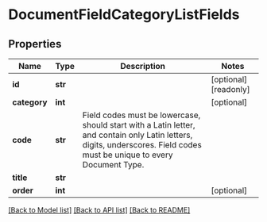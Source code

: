 # DocumentFieldCategoryListFields

## Properties
Name | Type | Description | Notes
------------ | ------------- | ------------- | -------------
**id** | **str** |  | [optional] [readonly] 
**category** | **int** |  | [optional] 
**code** | **str** | Field codes must be lowercase, should start with  a Latin letter, and contain only Latin letters, digits, underscores. Field codes must be unique to every Document Type. | 
**title** | **str** |  | 
**order** | **int** |  | [optional] 

[[Back to Model list]](../README.md#documentation-for-models) [[Back to API list]](../README.md#documentation-for-api-endpoints) [[Back to README]](../README.md)



